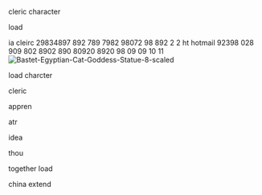 cleric
      character 

load

ia
  cleirc  29834897 892 789 7982 98072 98 892  2 2 
ht 
  hotmail 92398 028 909 802 8902 890 80920 8920 98 09 09 10 11
![Bastet-Egyptian-Cat-Goddess-Statue-8-scaled](https://github.com/user-attachments/assets/ba431b6d-6380-4e01-b666-1205a45c9e25)

load charcter

cleric 

appren

atr

idea 


thou


together
        load 

china 
     extend
